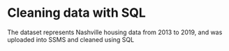 # Cleaning data with SQL

The dataset represents Nashville housing data from 2013 to 2019, and was uploaded into SSMS and cleaned using SQL
